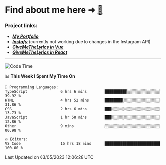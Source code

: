 # Find about me here ➜ [🧑](https://pauabella.dev)

### Project links:
- ***[My Portfolio](https://pauabella.dev)***
- ***[Instafy](https://instafy.me)*** (currently not working due to changes in the Instagram API)
- ***[GiveMeTheLyrics in Vue](https://lyrics.pauabella.dev)***
- ***[GiveMeTheLyrics in React](https://pauabella.dev/GiveMeTheLyrics)***

---
<!--START_SECTION:waka-->
![Code Time](http://img.shields.io/badge/Code%20Time-2%2C131%20hrs%2037%20mins-blue)

📊 **This Week I Spent My Time On** 

```text
💬 Programming Languages: 
TypeScript               6 hrs 6 mins        ██████████░░░░░░░░░░░░░░░   39.92 % 
HTML                     4 hrs 52 mins       ████████░░░░░░░░░░░░░░░░░   31.86 % 
CSS                      2 hrs 6 mins        ███░░░░░░░░░░░░░░░░░░░░░░   13.73 % 
JavaScript               1 hr 58 mins        ███░░░░░░░░░░░░░░░░░░░░░░   12.86 % 
Other                    9 mins              ░░░░░░░░░░░░░░░░░░░░░░░░░   00.98 % 

🔥 Editors: 
VS Code                  15 hrs 18 mins      █████████████████████████   100.00 % 
```


 Last Updated on 03/05/2023 12:06:28 UTC
<!--END_SECTION:waka-->
